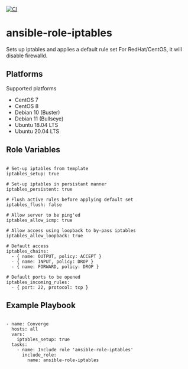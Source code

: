 [![CI](https://github.com/de-it-krachten/ansible-role-iptables/workflows/CI/badge.svg?event=push)](https://github.com/de-it-krachten/ansible-role-iptables/actions?query=workflow%3ACI)


# ansible-role-iptables

Sets up iptables and applies a default rule set
For RedHat/CentOS, it will disable firewalld.


Platforms
--------------

Supported platforms

- CentOS 7
- CentOS 8
- Debian 10 (Buster)
- Debian 11 (Bullseye)
- Ubuntu 18.04 LTS
- Ubuntu 20.04 LTS



Role Variables
--------------
<pre><code>
# Set-up iptables from template
iptables_setup: true

# Set-up iptables in persistant manner
iptables_persistent: true

# Flush active rules before applying default set
iptables_flush: false

# Allow server to be ping'ed
iptables_allow_icmp: true

# Allow access using loopback to by-pass iptables
iptables_allow_loopback: true

# Default access
iptables_chains:
  - { name: OUTPUT, policy: ACCEPT }
  - { name: INPUT, policy: DROP }
  - { name: FORWARD, policy: DROP }

# Default ports to be opened
iptables_incoming_rules:
  - { port: 22, protocol: tcp }
</pre></code>


Example Playbook
----------------

<pre><code>
- name: Converge
  hosts: all
  vars:
    iptables_setup: true
  tasks:
    - name: Include role 'ansible-role-iptables'
      include_role:
        name: ansible-role-iptables
</pre></code>
